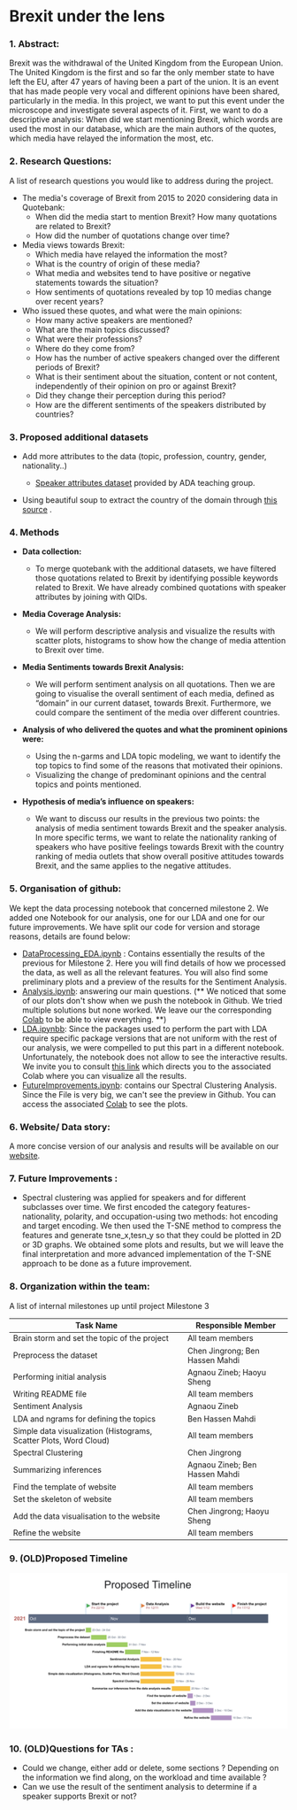 # Brexit under the lens

### 1. Abstract:

Brexit was the withdrawal of the United Kingdom from the European Union. The United Kingdom is the first and so far the only member state to have left the EU, after 47 years of having been a part of the union. It is an event that has made people very vocal and different opinions have been shared, particularly in the media. In this project, we want to put this event under the microscope and investigate several aspects of it. First, we want to do a descriptive analysis: When did we start mentioning Brexit, which words are used the most in our database, which are the main authors of the quotes, which media have relayed the information the most, etc. 

### 2. Research Questions: 
A list of research questions you would like to address during the project.
- The media's coverage of Brexit from 2015 to 2020 considering data in Quotebank:
	- When did the media start to mention Brexit? How many quotations are related to Brexit? 
	- How did the number of quotations change over time?
- Media views towards Brexit:
	- Which media have relayed the information the most? 
	- What is the country of origin of these media? 
	- What media and websites tend to have positive or negative statements towards the situation? 
	- How sentiments of quotations revealed by top 10 medias change over recent years?
- Who issued these quotes, and what were the main opinions:
	- How many active speakers are mentioned? 
	- What are the main topics discussed? 
	- What were their professions? 
	- Where do they come from? 
	- How has the number of active speakers changed over the different periods of Brexit? 
	- What is their sentiment about the situation, content or not content, independently of their opinion on pro or against Brexit?  
	- Did they change their perception during this period? 
	- How are the different sentiments of the speakers distributed by countries?

### 3. Proposed additional datasets 

- Add more attributes to the data (topic, profession, country, gender, nationality..)

	- [Speaker attributes dataset](https://drive.google.com/drive/folders/1VAFHacZFh0oxSxilgNByb1nlNsqznUf0) provided by ADA teaching group. 
- Using beautiful soup to extract the country of the domain through [this source](https://icannwiki.org/Country_code_top-level_domain) .

### 4. Methods 

- **Data collection:**
	- To merge quotebank with the additional datasets, we have filtered those quotations related to Brexit by identifying possible keywords related to Brexit. We have already combined quotations with speaker attributes by joining with QIDs. 

- **Media Coverage Analysis:**
 	 - We will perform descriptive analysis and visualize the results with scatter plots, histograms to show how the change of media attention to Brexit over time.

- **Media Sentiments towards Brexit Analysis:**
	-  We will perform sentiment analysis on all quotations. Then we are going to visualise the overall sentiment of each media, defined as “domain” in our current dataset, towards Brexit. Furthermore, we could compare the sentiment of the media over different countries.
	
- **Analysis of who delivered the quotes and what the prominent opinions were:**
	-  Using the n-garms and LDA topic modeling, we want to identify the top topics to find some of the reasons that motivated their opinions. 
	-  Visualizing the change of predominant opinions and the central topics and points mentioned.
	
-  **Hypothesis of media’s influence on speakers:**
	- We want to discuss our results in the previous two points: the analysis of media sentiment towards Brexit and the speaker analysis. In more specific terms, we want to relate the nationality ranking of speakers who have positive feelings towards Brexit with the country ranking of media outlets that show overall positive attitudes towards Brexit, and the same applies to the negative attitudes.

### 5. Organisation of github:
 We kept the data processing notebook that concerned milestone 2. We added one Notebook for our analysis, one for our LDA and one for our future improvements. We have split our code for version and storage reasons, details are found below:

- [DataProcessing_EDA.ipynb](https://github.com/epfl-ada/ada-2021-project-top-spot/blob/main/DataProcessing_EDA.ipynb) : Contains essentially the results of the previous for Milestone 2.  Here you will find details of how we processed the data, as well as all the relevant features. You will also find some preliminary plots and a preview of the results for the Sentiment Analysis.
- [Analysis.ipynb](https://github.com/epfl-ada/ada-2021-project-top-spot/blob/main/Analysis.ipynb): answering our main questions. (** We noticed that some of our plots don't show when we push the notebook in Github. We tried multiple solutions but none worked. We leave our the corresponding [Colab](https://colab.research.google.com/drive/1IN2W6JjqF-x_RCY27lZajGS-ArtcQ0DP?usp=sharing) to be able to view everything. **)
- [LDA.ipynbb](https://github.com/epfl-ada/ada-2021-project-top-spot/blob/main/LDA.ipynb): Since the packages used to perform the part with LDA require specific package versions that are not uniform with the rest of our analysis, we were compelled to put this part in a different notebook. Unfortunately, the notebook does not allow to see the interactive results. We invite you to consult [this link]( https://colab.research.google.com/drive/17yDMfJ9TAXIvVnlL3YPpR7tRVn-bxfjf#scrollTo=e852b175) which directs you to the associated Colab where you can visualize all the results. 
- [FutureImprovements.ipynb](https://github.com/epfl-ada/ada-2021-project-top-spot/blob/main/FutureImprovements.ipynb): contains our Spectral Clustering Analysis. Since the File is very big, we can't see the preview in Github. You can access the associated [Colab](https://colab.research.google.com/drive/1PC8Ht0AmwjlDcsgtEIF9JuQ_wKUaDEJn?usp=sharing) to see the plots. 

### 6. Website/ Data story:
A more concise version of our analysis and results will be available on our [website](https://irenesheng97.github.io/brexitquote.github.io/).  


### 7. Future Improvements :
-  Spectral clustering was applied for speakers and for different subclasses over time.  We first encoded the category features-nationality, polarity, and occupation-using two methods: hot encoding and target encoding. We then used the T-SNE method to compress the features and generate tsne_x,tesn_y so that they could be plotted in 2D or 3D graphs. We obtained some plots and results, but we will leave the final interpretation and more advanced implementation of the T-SNE approach to be done as a future improvement.

### 8. Organization within the team:
A list of internal milestones up until project Milestone 3

| Task Name                                                    | Responsible  Member                                          |
| ------------------------------------------------------------ | ------------------------------------------------------------ |
| Brain storm and set the topic of the project                 | All team members                                             |
| Preprocess the dataset                                       | Chen Jingrong; Ben Hassen Mahdi                              |
| Performing initial analysis                                  | Agnaou Zineb; Haoyu Sheng                                    |
| Writing README file                                          | All team members                                             |
| Sentiment Analysis                                           | Agnaou Zineb                                             |
| LDA and ngrams for defining the topics                       | Ben Hassen Mahdi                                              |
| Simple data visualization  (Histograms, Scatter Plots, Word Cloud) | All team members                                           |
| Spectral Clustering                                          | Chen Jingrong                                                  |
| Summarizing inferences                                       | Agnaou Zineb; Ben Hassen Mahdi                                            |
| Find the template of website                                 | All team members                                             |
| Set the skeleton of website                                  | All team members                                             |
| Add the data visualisation to the website                    | Chen Jingrong; Haoyu Sheng                                    |
| Refine the website                                           | All team members                                             |


### 9. (OLD)Proposed Timeline
![alt text](https://github.com/epfl-ada/ada-2021-project-top-spot/blob/main/img/proposed_timeline.png)

### 10. (OLD)Questions for TAs :
- Could we change, either add or delete, some sections ? Depending on the information we find along,  on the workload and time available ?
- Can we use the result of the sentiment analysis to determine if a speaker supports Brexit or not?

